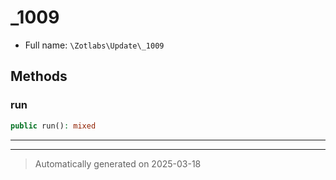 
# _1009





* Full name: `\Zotlabs\Update\_1009`




## Methods


### run



```php
public run(): mixed
```












***


***
> Automatically generated on 2025-03-18
